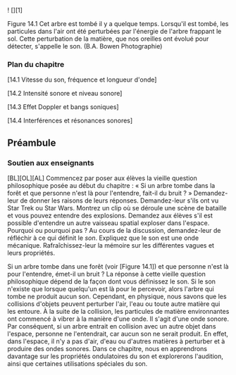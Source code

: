 ! [][1]

Figure 14.1 Cet arbre est tombé il y a quelque temps. Lorsqu'il est tombé, les particules dans l'air ont été perturbées par l'énergie de l'arbre frappant le sol. Cette perturbation de la matière, que nos oreilles ont évolué pour détecter, s'appelle le son. (B.A. Bowen Photographie)

### Plan du chapitre

[14.1 Vitesse du son, fréquence et longueur d'onde]

[14.2 Intensité sonore et niveau sonore]

[14.3 Effet Doppler et bangs soniques]

[14.4 Interférences et résonances sonores]

## Préambule

### Soutien aux enseignants

\[BL\]\[OL\]\[AL\] Commencez par poser aux élèves la vieille question philosophique posée au début du chapitre : « Si un arbre tombe dans la forêt et que personne n'est là pour l'entendre, fait-il du bruit ? » Demandez-leur de donner les raisons de leurs réponses. Demandez-leur s'ils ont vu Star Trek ou Star Wars. Montrez un clip où se déroule une scène de bataille et vous pouvez entendre des explosions. Demandez aux élèves s'il est possible d'entendre un autre vaisseau spatial exploser dans l'espace. Pourquoi ou pourquoi pas ? Au cours de la discussion, demandez-leur de réfléchir à ce qui définit le *son*. Expliquez que le son est une onde mécanique. Rafraîchissez-leur la mémoire sur les différentes vagues et leurs propriétés.

Si un arbre tombe dans une forêt (voir [Figure 14.1]) et que personne n'est là pour l'entendre, émet-il un bruit ? La réponse à cette vieille question philosophique dépend de la façon dont vous définissez le son. Si le son n'existe que lorsque quelqu'un est là pour le percevoir, alors l'arbre qui tombe ne produit aucun son. Cependant, en physique, nous savons que les collisions d'objets peuvent perturber l'air, l'eau ou toute autre matière qui les entoure. À la suite de la collision, les particules de matière environnantes ont commencé à vibrer à la manière d'une onde. Il s'agit d'une onde sonore. Par conséquent, si un arbre entrait en collision avec un autre objet dans l'espace, personne ne l'entendrait, car aucun son ne serait produit. En effet, dans l'espace, il n'y a pas d'air, d'eau ou d'autres matières à perturber et à produire des ondes sonores. Dans ce chapitre, nous en apprendrons davantage sur les propriétés ondulatoires du son et explorerons l'audition, ainsi que certaines utilisations spéciales du son.